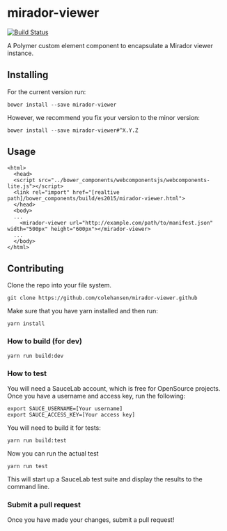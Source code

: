 # mirador-viewer

[![Build Status](https://travis-ci.org/colehansen/mirador-viewer.svg)](https://travis-ci.org/colehansen/mirador-viewer)

A Polymer custom element component to encapsulate a Mirador viewer instance.

## Installing

For the current version run:

    bower install --save mirador-viewer

However, we recommend you fix your version to the minor version:

    bower install --save mirador-viewer#^X.Y.Z

## Usage
	<html>
      <head>
      <script src="../bower_components/webcomponentsjs/webcomponents-lite.js"></script>
      <link rel="import" href="[realtive path]/bower_components/build/es2015/mirador-viewer.html">
      </head>
      <body>
      ...
      	<mirador-viewer url="http://example.com/path/to/manifest.json" width="500px" height="600px"></mirador-viewer>
      ...
      </body>
    </html>

## Contributing

Clone the repo into your file system.

    git clone https://github.com/colehansen/mirador-viewer.github

Make sure that you have yarn installed and then run:

    yarn install

### How to build (for dev)

    yarn run build:dev

### How to test

You will need a SauceLab account, which is free for OpenSource projects. Once you have
a username and access key, run the following:

    export SAUCE_USERNAME=[Your username]
    export SAUCE_ACCESS_KEY=[Your access key]

You will need to build it for tests:

    yarn run build:test

Now you can run the actual test

    yarn run test

This will start up a SauceLab test suite and display the results to the command line.

### Submit a pull request

Once you have made your changes, submit a pull request!

